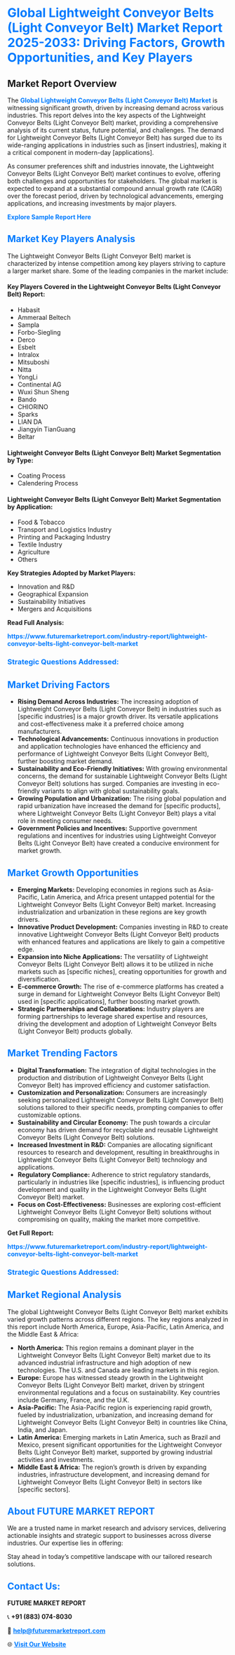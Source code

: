 <h1 style="color: #007BFF;">Global Lightweight Conveyor Belts (Light Conveyor Belt) Market Report 2025-2033: Driving Factors, Growth Opportunities, and Key Players</h1>

<section id="overview">
<h2>Market Report Overview</h2>
<p>The <a href="https://www.futuremarketreport.com/industry-report/lightweight-conveyor-belts-light-conveyor-belt-market" style="color: #007BFF; text-decoration: none;"><strong>Global Lightweight Conveyor Belts (Light Conveyor Belt) Market</strong></a> is witnessing significant growth, driven by increasing demand across various industries. This report delves into the key aspects of the Lightweight Conveyor Belts (Light Conveyor Belt) market, providing a comprehensive analysis of its current status, future potential, and challenges. The demand for Lightweight Conveyor Belts (Light Conveyor Belt) has surged due to its wide-ranging applications in industries such as [insert industries], making it a critical component in modern-day [applications].</p>
<p>As consumer preferences shift and industries innovate, the Lightweight Conveyor Belts (Light Conveyor Belt) market continues to evolve, offering both challenges and opportunities for stakeholders. The global market is expected to expand at a substantial compound annual growth rate (CAGR) over the forecast period, driven by technological advancements, emerging applications, and increasing investments by major players.</p>
</section>

<section id="overview">
<p><a href="https://www.futuremarketreport.com/request-sample/reportId=104295" style="color: #007BFF; text-decoration: none;"><strong>Explore Sample Report Here</strong></a></p>
</section>

<section id="key-players">
<h2 style="color: #007BFF;">Market Key Players Analysis</h2>
<p>The Lightweight Conveyor Belts (Light Conveyor Belt) market is characterized by intense competition among key players striving to capture a larger market share. Some of the leading companies in the market include:</p>
<h4>Key Players Covered in the Lightweight Conveyor Belts (Light Conveyor Belt) Report:</h4>
<ul><li>Habasit</li><li>Ammeraal Beltech</li><li>Sampla</li><li>Forbo-Siegling</li><li>Derco</li><li>Esbelt</li><li>Intralox</li><li>Mitsuboshi</li><li>Nitta</li><li>YongLi</li><li>Continental AG</li><li>Wuxi Shun Sheng</li><li>Bando</li><li>CHIORINO</li><li>Sparks</li><li>LIAN DA</li><li>Jiangyin TianGuang</li><li>Beltar</li></ul>
<h4>Lightweight Conveyor Belts (Light Conveyor Belt) Market Segmentation by Type:</h4>
<ul><li>Coating Process</li><li>Calendering Process</li></ul>

<h4>Lightweight Conveyor Belts (Light Conveyor Belt) Market Segmentation by Application:</h4>
<ul><li>Food &amp; Tobacco</li><li>Transport and Logistics Industry</li><li>Printing and Packaging Industry</li><li>Textile Industry</li><li>Agriculture</li><li>Others</li></ul>
<p><strong>Key Strategies Adopted by Market Players:</strong></p>
<ul>
<li>Innovation and R&D</li>
<li>Geographical Expansion</li>
<li>Sustainability Initiatives</li>
<li>Mergers and Acquisitions</li>
</ul>
</section>

<section>
<p><strong>Read Full Analysis: </strong></p><a href="https://www.futuremarketreport.com/industry-report/lightweight-conveyor-belts-light-conveyor-belt-market" style="color: #007BFF; text-decoration: none;"><strong>https://www.futuremarketreport.com/industry-report/lightweight-conveyor-belts-light-conveyor-belt-market</strong></a>
<h3 style="color: #007BFF;">Strategic Questions Addressed:</h3>
</section>

<section id="driving-factors">
<h2 style="color: #007BFF;">Market Driving Factors</h2>
<ul>
<li><strong>Rising Demand Across Industries:</strong> The increasing adoption of Lightweight Conveyor Belts (Light Conveyor Belt) in industries such as [specific industries] is a major growth driver. Its versatile applications and cost-effectiveness make it a preferred choice among manufacturers.</li>
<li><strong>Technological Advancements:</strong> Continuous innovations in production and application technologies have enhanced the efficiency and performance of Lightweight Conveyor Belts (Light Conveyor Belt), further boosting market demand.</li>
<li><strong>Sustainability and Eco-Friendly Initiatives:</strong> With growing environmental concerns, the demand for sustainable Lightweight Conveyor Belts (Light Conveyor Belt) solutions has surged. Companies are investing in eco-friendly variants to align with global sustainability goals.</li>
<li><strong>Growing Population and Urbanization:</strong> The rising global population and rapid urbanization have increased the demand for [specific products], where Lightweight Conveyor Belts (Light Conveyor Belt) plays a vital role in meeting consumer needs.</li>
<li><strong>Government Policies and Incentives:</strong> Supportive government regulations and incentives for industries using Lightweight Conveyor Belts (Light Conveyor Belt) have created a conducive environment for market growth.</li>
</ul>
</section>

<section id="growth-opportunities">
<h2 style="color: #007BFF;">Market Growth Opportunities</h2>
<ul>
<li><strong>Emerging Markets:</strong> Developing economies in regions such as Asia-Pacific, Latin America, and Africa present untapped potential for the Lightweight Conveyor Belts (Light Conveyor Belt) market. Increasing industrialization and urbanization in these regions are key growth drivers.</li>
<li><strong>Innovative Product Development:</strong> Companies investing in R&D to create innovative Lightweight Conveyor Belts (Light Conveyor Belt) products with enhanced features and applications are likely to gain a competitive edge.</li>
<li><strong>Expansion into Niche Applications:</strong> The versatility of Lightweight Conveyor Belts (Light Conveyor Belt) allows it to be utilized in niche markets such as [specific niches], creating opportunities for growth and diversification.</li>
<li><strong>E-commerce Growth:</strong> The rise of e-commerce platforms has created a surge in demand for Lightweight Conveyor Belts (Light Conveyor Belt) used in [specific applications], further boosting market growth.</li>
<li><strong>Strategic Partnerships and Collaborations:</strong> Industry players are forming partnerships to leverage shared expertise and resources, driving the development and adoption of Lightweight Conveyor Belts (Light Conveyor Belt) products globally.</li>
</ul>
</section>

<section id="trending-factors">
<h2 style="color: #007BFF;">Market Trending Factors</h2>
<ul>
<li><strong>Digital Transformation:</strong> The integration of digital technologies in the production and distribution of Lightweight Conveyor Belts (Light Conveyor Belt) has improved efficiency and customer satisfaction.</li>
<li><strong>Customization and Personalization:</strong> Consumers are increasingly seeking personalized Lightweight Conveyor Belts (Light Conveyor Belt) solutions tailored to their specific needs, prompting companies to offer customizable options.</li>
<li><strong>Sustainability and Circular Economy:</strong> The push towards a circular economy has driven demand for recyclable and reusable Lightweight Conveyor Belts (Light Conveyor Belt) solutions.</li>
<li><strong>Increased Investment in R&D:</strong> Companies are allocating significant resources to research and development, resulting in breakthroughs in Lightweight Conveyor Belts (Light Conveyor Belt) technology and applications.</li>
<li><strong>Regulatory Compliance:</strong> Adherence to strict regulatory standards, particularly in industries like [specific industries], is influencing product development and quality in the Lightweight Conveyor Belts (Light Conveyor Belt) market.</li>
<li><strong>Focus on Cost-Effectiveness:</strong> Businesses are exploring cost-efficient Lightweight Conveyor Belts (Light Conveyor Belt) solutions without compromising on quality, making the market more competitive.</li>
</ul>
</section>

<section>
<p><strong>Get Full Report: </strong></p><a href="https://www.futuremarketreport.com/industry-report/lightweight-conveyor-belts-light-conveyor-belt-market" style="color: #007BFF; text-decoration: none;"><strong>https://www.futuremarketreport.com/industry-report/lightweight-conveyor-belts-light-conveyor-belt-market</strong></a>
<h3 style="color: #007BFF;">Strategic Questions Addressed:</h3>
</section>


<section id="regional-analysis">
<h2 style="color: #007BFF;">Market Regional Analysis</h2>
<p>The global Lightweight Conveyor Belts (Light Conveyor Belt) market exhibits varied growth patterns across different regions. The key regions analyzed in this report include North America, Europe, Asia-Pacific, Latin America, and the Middle East & Africa:</p>
<ul>
<li><strong>North America:</strong> This region remains a dominant player in the Lightweight Conveyor Belts (Light Conveyor Belt) market due to its advanced industrial infrastructure and high adoption of new technologies. The U.S. and Canada are leading markets in this region.</li>
<li><strong>Europe:</strong> Europe has witnessed steady growth in the Lightweight Conveyor Belts (Light Conveyor Belt) market, driven by stringent environmental regulations and a focus on sustainability. Key countries include Germany, France, and the U.K.</li>
<li><strong>Asia-Pacific:</strong> The Asia-Pacific region is experiencing rapid growth, fueled by industrialization, urbanization, and increasing demand for Lightweight Conveyor Belts (Light Conveyor Belt) in countries like China, India, and Japan.</li>
<li><strong>Latin America:</strong> Emerging markets in Latin America, such as Brazil and Mexico, present significant opportunities for the Lightweight Conveyor Belts (Light Conveyor Belt) market, supported by growing industrial activities and investments.</li>
<li><strong>Middle East & Africa:</strong> The region’s growth is driven by expanding industries, infrastructure development, and increasing demand for Lightweight Conveyor Belts (Light Conveyor Belt) in sectors like [specific sectors].</li>
</ul>
</section>

<footer>
<h2 style="color: #007BFF;">About FUTURE MARKET REPORT</h2>
<p>We are a trusted name in market research and advisory services, delivering actionable insights and strategic support to businesses across diverse industries. Our expertise lies in offering:</p>

<p>Stay ahead in today’s competitive landscape with our tailored research solutions.</p>

<h2 style="color: #007BFF;">Contact Us:</h2>
<p><strong>FUTURE MARKET REPORT</strong></p>
<p>📞 <strong>+91 (883) 074-8030</strong></p>
<p>📧 <strong><a href="mailto:help@futuremarketreport.com" style="color: #007BFF;">help@futuremarketreport.com</a></strong></p>
<p>🌐 <strong><a href="https://www.futuremarketreport.com/" style="color: #007BFF;">Visit Our Website</a></strong></p>
</footer>